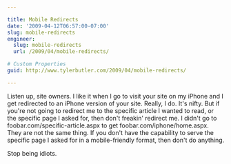```yaml
---

title: Mobile Redirects
date: '2009-04-12T06:57:00-07:00'
slug: mobile-redirects
engineer:
  slug: mobile-redirects
  url: /2009/04/mobile-redirects/

# Custom Properties
guid: http://www.tylerbutler.com/2009/04/mobile-redirects/

---
```


Listen up, site owners. I like it when I go to visit your site on my iPhone
and I get redirected to an iPhone version of your site. Really, I do. It's
nifty. But if you're not going to redirect me to the specific article I wanted
to read, or the specific page I asked for, then don't freakin' redirect me. I
didn't go to foobar.com/specific-article.aspx to get
foobar.com/iphone/home.aspx. They are not the same thing. If you don't have
the capability to serve the specific page I asked for in a mobile-friendly
format, then don't do anything.

Stop being idiots.

